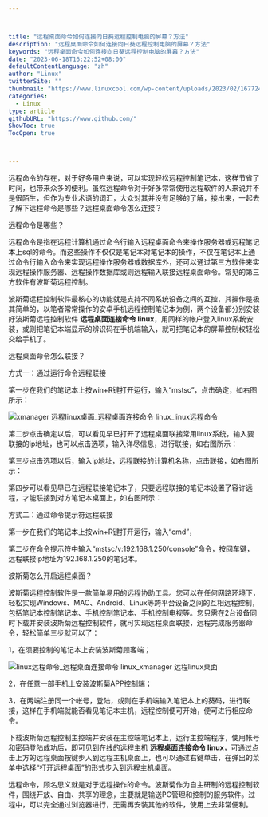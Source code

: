 ```yaml
---



title: "远程桌面命令如何连接向日葵远程控制电脑的屏幕？方法"
description: "远程桌面命令如何连接向日葵远程控制电脑的屏幕？方法"
keywords: "远程桌面命令如何连接向日葵远程控制电脑的屏幕？方法"
date: "2023-06-18T16:22:52+08:00"
defaultContentLanguage: "zh"
author: "Linux"
twitterSite: ""
thumbnail: "https://www.linuxcool.com/wp-content/uploads/2023/02/1677247593788_1.png"
categories:
  - Linux
type: article
githubURL: "https://www.github.com/"
ShowToc: true
TocOpen: true



---
```


远程命令的存在，对于好多用户来说，可以实现轻松远程控制笔记本，这样节省了时间，也带来众多的便利。虽然远程命令对于好多常常使用远程软件的人来说并不是很陌生，但作为专业术语的词汇，大众对其并没有足够的了解，接出来，一起去了解下远程命令是哪些？远程桌面命令怎么连接？

远程命令是哪些？

远程命令是指在远程计算机通过命令行输入远程桌面命令来操作服务器或远程笔记本上sql的命令。而这些操作不仅仅是笔记本对笔记本的操作，不仅在笔记本上通过命令行输入命令来实现远程操作服务器或数据库外，还可以通过第三方软件来实现远程操作服务器、远程操作数据库或则远程输入联接远程桌面命令。常见的第三方软件有波斯菊远程控制。

波斯菊远程控制软件最核心的功能就是支持不同系统设备之间的互控，其操作是极其简单的，以笔者常常操作的安卓手机远程控制笔记本为例，两个设备都分别安装好波斯菊远程控制软件 **远程桌面连接命令 linux**，用同样的帐户登入linux系统安装，或则把笔记本端显示的辨识码在手机端输入，就可把笔记本的屏幕控制权轻松交给手机了。

远程桌面命令怎么联接？

方式一：通过运行命令远程联接

第一步在我们的笔记本上按win+R键打开运行，输入“mstsc”，点击确定，如右图所示：

![xmanager 远程linux桌面_远程桌面连接命令 linux_linux远程命令](https://www.linuxcool.com/wp-content/uploads/2023/02/1677247593788_1.png)

第二步点击确定以后，可以看见早已打开了远程桌面联接常用linux系统，输入要联接的ip地址，也可以点击选项，输入详尽信息，进行联接，如右图所示：

第三步点击选项以后，输入ip地址，远程联接的计算机名称，点击联接，如右图所示：

第四步可以看见早已在远程联接笔记本了，只要远程联接的笔记本设置了容许远程，才能联接到对方笔记本桌面上，如右图所示：

方式二：通过命令提示符远程联接

第一步在我们的笔记本上按win+R键打开运行，输入“cmd”，

第二步在命令提示符中输入“mstsc/v:192.168.1.250/console”命令，按回车键，远程联接ip地址为192.168.1.250的笔记本。

波斯菊怎么开启远程桌面？

波斯菊远程控制软件是一款简单易用的远程协助工具。您可以在任何网路环境下，轻松实现Windows、MAC、Android、Linux等跨平台设备之间的互相远程控制，包括笔记本控制笔记本、手机控制笔记本、手机控制电视等。您只需在2台设备同时下载并安装波斯菊远程控制软件，就可实现远程桌面联接，远程完成服务器命令，轻松简单三步就可以了：

1，在须要控制的笔记本上安装波斯菊顾客端；

![linux远程命令_远程桌面连接命令 linux_xmanager 远程linux桌面](https://www.linuxcool.com/wp-content/uploads/2023/02/1677247593788_3.png)

2，在任意一部手机上安装波斯菊APP控制端；

3，在两端注册同一个帐号，登陆，或则在手机端输入笔记本上的葵码，进行联接，这样在手机端就能否看见笔记本主机，远程控制便可开始，便可进行相应命令。

下载波斯菊远程控制主控端并安装在主控端笔记本上，运行主控端程序，使用帐号和密码登陆成功后，即可见到在线的远程主机 **远程桌面连接命令 linux**，可通过点击上方的远程桌面按键步入到远程主机桌面上，也可以通过右键单击，在弹出的菜单中选择“打开远程桌面”的形式步入到远程主机桌面。

远程命令，顾名思义就是对于远程操作的命令。波斯菊作为自主研制的远程控制软件，围绕开放、自由、共享的理念，主要就是输送PC管理和控制的服务软件。过程中，可以完全通过浏览器进行，无需再安装其他的软件，使用上去非常便利。